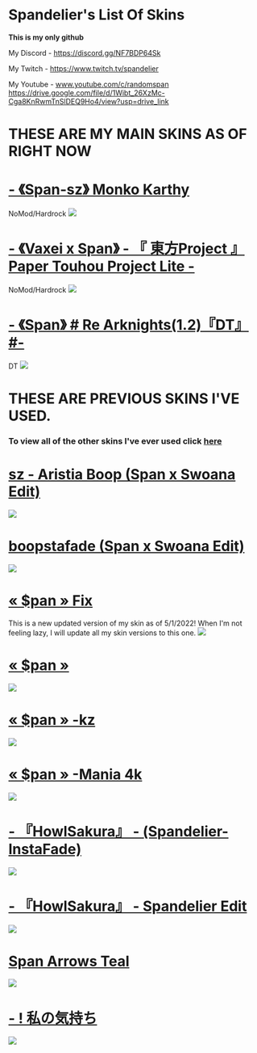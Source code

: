 # Spandelier's List Of Skins
**This is my only github**

My Discord - https://discord.gg/NF7BDP64Sk

My Twitch - https://www.twitch.tv/spandelier

My Youtube - www.youtube.com/c/randomspan
https://drive.google.com/file/d/1Wibt_26XzMc-Cga8KnRwmTnSlDEQ9Ho4/view?usp=drive_link
# THESE ARE MY MAIN SKINS AS OF RIGHT NOW
# [-    《Span-sz》 Monko Karthy](https://drive.google.com/file/d/1Wibt_26XzMc-Cga8KnRwmTnSlDEQ9Ho4/view?usp=drive_link)
NoMod/Hardrock
![](https://cdn.discordapp.com/attachments/780410261239627807/1220520466049925251/screenshot023.jpg?ex=660f3d43&is=65fcc843&hm=348b6e4a8ddc3a434ec5a2d305af1e96db8ce3163a6c6d1607e51f6c6dc3d1a8&)

# [-    《Vaxei x Span》 - 『 東方Project 』 Paper Touhou Project Lite -](https://drive.google.com/file/d/1qqYRQnDHIz1Sq5jlg_SHpIAncq0Knnnm/view?usp=sharing)
NoMod/Hardrock
![](https://cdn.discordapp.com/attachments/780410261239627807/1216653253912301701/screenshot010.jpg?ex=66012ba4&is=65eeb6a4&hm=73dad2be7790f76b90ee0e7edb72f6bde77404d38e09a01cd47c8f8fb8ac16d0&)

# [-    《Span》 # Re Arknights(1.2)『DT』 #-](https://drive.google.com/file/d/1EagI7W7jA_FQnCS15xUr4u1v0Ogye8Lt/view?usp=drive_link)
DT
![](https://cdn.discordapp.com/attachments/780410261239627807/1216655592144244746/screenshot015.jpg?ex=66012dd1&is=65eeb8d1&hm=07c8e90428d1e1d5deb0c92ccb6e7e5b9991ee85f9a911204a06bcbb116f59f1&)

# THESE ARE PREVIOUS SKINS I'VE USED.
### To view all of the other skins I've ever used click [here](https://drive.google.com/drive/folders/1vDGL_OhKfyZKJ4vDmcqbxEOmN4SfeSjm?usp=share_link)

# [sz - Aristia Boop (Span x Swoana Edit)](https://drive.google.com/file/d/1xl0zQ7OMqAuLNYfq_MHO2t3jNQvTsYqo/view?usp=sharing)
![](https://cdn.discordapp.com/attachments/780410261239627807/1165398041449218161/screenshot635.png)

# [boopstafade (Span x Swoana Edit)](https://drive.google.com/file/d/1E8bRTQhvNPxPXK5l-j6wPb2kdvM9CfLb/view?usp=sharing)
![](https://cdn.discordapp.com/attachments/780410261239627807/1165401149726269450/screenshot636.png)

# [« $pan » Fix](https://drive.google.com/drive/u/1/folders/1vDGL_OhKfyZKJ4vDmcqbxEOmN4SfeSjm)
This is a new updated version of my skin as of 5/1/2022! When I'm not feeling lazy, I will update all my skin versions to this one. 
![](https://cdn.discordapp.com/attachments/780410261239627807/970382961805500436/screenshot187.png)

# [« $pan »](https://www.reddit.com/r/OsuSkins/comments/pa7437/pan_169_std_only_fully_animated/)
![](https://cdn.discordapp.com/attachments/780410261239627807/914254661685481492/pan_Gameplay.png)

# [« $pan » -kz](https://www.reddit.com/r/OsuSkins/comments/pa7437/pan_169_std_only_fully_animated/)
![](https://cdn.discordapp.com/attachments/780410261239627807/914254697899118642/pan_-kz_Gameplay.png)

# [« $pan » -Mania 4k](https://drive.google.com/file/d/1_p5Xwrp9Qb4NEHvl_qly-0JR78z81-2b/view?usp=share_link)
![](https://cdn.discordapp.com/attachments/780410261239627807/919228878805958726/screenshot114.png)

# [- 『HowlSakura』 - (Spandelier-InstaFade)](https://drive.google.com/file/d/1PUsfwx0JH6bNixwBUSZ5DPLWkCBStw3Q/view?usp=sharing)
![](https://cdn.discordapp.com/attachments/780410261239627807/1090766814365110272/screenshot546.png)

# [- 『HowlSakura』 - Spandelier Edit](https://drive.google.com/file/d/1r7YLCnQ4RAHyLULyd6JFxA5CX0n9Dxiz/view?usp=share_link)
![](https://cdn.discordapp.com/attachments/780410261239627807/1052134560948813835/screenshot470.png)

# [Span Arrows Teal](https://drive.google.com/file/d/1igy5DKk4LmEy5vk7mE8Fb946uJcq7Pch/view?usp=share_link)
![](https://cdn.discordapp.com/attachments/780410261239627807/914283015658668092/Mania_Skin.png)

# [- ! 私の気持ち](https://drive.google.com/file/d/1g-Qx8xvNDyK73AjTrTkKtxCNQN1N0HJr/view)
![](https://cdn.discordapp.com/attachments/780410261239627807/914263168254107678/GamePlay.png)
